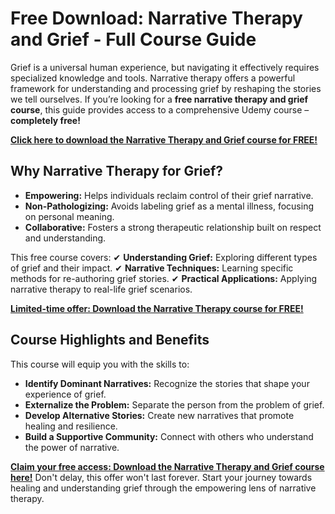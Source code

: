 # Free Download: Narrative Therapy and Grief - Full Course Guide

Grief is a universal human experience, but navigating it effectively requires specialized knowledge and tools. Narrative therapy offers a powerful framework for understanding and processing grief by reshaping the stories we tell ourselves. If you’re looking for a **free narrative therapy and grief course**, this guide provides access to a comprehensive Udemy course – **completely free!**

[**Click here to download the Narrative Therapy and Grief course for FREE!**](https://udemywork.com/narrative-therapy-and-grief)

## Why Narrative Therapy for Grief?

- **Empowering:** Helps individuals reclaim control of their grief narrative.
- **Non-Pathologizing:** Avoids labeling grief as a mental illness, focusing on personal meaning.
- **Collaborative:** Fosters a strong therapeutic relationship built on respect and understanding.

This free course covers:
✔ **Understanding Grief:** Exploring different types of grief and their impact.
✔ **Narrative Techniques:** Learning specific methods for re-authoring grief stories.
✔ **Practical Applications:** Applying narrative therapy to real-life grief scenarios.

[**Limited-time offer: Download the Narrative Therapy course for FREE!**](https://udemywork.com/narrative-therapy-and-grief)

## Course Highlights and Benefits

This course will equip you with the skills to:

*   **Identify Dominant Narratives:** Recognize the stories that shape your experience of grief.
*   **Externalize the Problem:** Separate the person from the problem of grief.
*   **Develop Alternative Stories:** Create new narratives that promote healing and resilience.
*   **Build a Supportive Community:** Connect with others who understand the power of narrative.

[**Claim your free access: Download the Narrative Therapy and Grief course here!**](https://udemywork.com/narrative-therapy-and-grief) Don't delay, this offer won't last forever. Start your journey towards healing and understanding grief through the empowering lens of narrative therapy.
